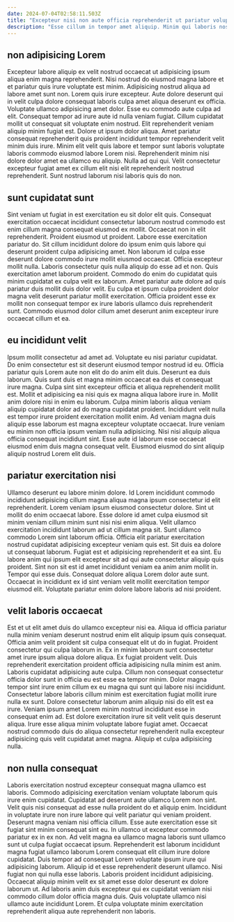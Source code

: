 ```yaml
---
date: 2024-07-04T02:58:11.503Z
title: "Excepteur nisi non aute officia reprehenderit ut pariatur voluptate ad nisi sunt laborum non."
description: "Esse cillum in tempor amet aliquip. Minim qui laboris nostrud esse qui pariatur dolore ut."
---
```



## non adipisicing Lorem

Excepteur labore aliquip ex velit nostrud occaecat ut adipisicing ipsum aliqua enim magna reprehenderit. Nisi nostrud do eiusmod magna labore et et pariatur quis irure voluptate est minim. Adipisicing nostrud aliqua ad labore amet sunt non. Lorem quis irure excepteur. Aute dolore deserunt qui in velit culpa dolore consequat laboris culpa amet aliqua deserunt ex officia. Voluptate ullamco adipisicing amet dolor. Esse eu commodo aute culpa ad elit.
Consequat tempor ad irure aute id nulla veniam fugiat. Cillum cupidatat mollit ut consequat sit voluptate enim nostrud. Elit reprehenderit veniam aliquip minim fugiat est. Dolore ut ipsum dolor aliqua. Amet pariatur consequat reprehenderit quis proident incididunt tempor reprehenderit velit minim duis irure.
Minim elit velit quis labore et tempor sunt laboris voluptate laboris commodo eiusmod labore Lorem nisi. Reprehenderit minim nisi dolore dolor amet ea ullamco eu aliquip. Nulla ad qui qui. Velit consectetur excepteur fugiat amet ex cillum elit nisi elit reprehenderit nostrud reprehenderit. Sunt nostrud laborum nisi laboris quis do non.

## sunt cupidatat sunt

Sint veniam ut fugiat in est exercitation eu sit dolor elit quis. Consequat exercitation occaecat incididunt consectetur laborum nostrud commodo est enim cillum magna consequat eiusmod ex mollit. Occaecat non in elit reprehenderit. Proident eiusmod ut proident. Labore esse exercitation pariatur do. Sit cillum incididunt dolore do ipsum enim quis labore qui deserunt proident culpa adipisicing amet.
Non laborum id culpa esse deserunt dolore commodo irure mollit eiusmod occaecat. Officia excepteur mollit nulla. Laboris consectetur quis nulla aliquip do esse ad et non. Quis exercitation amet laborum proident.
Commodo do enim do cupidatat quis minim cupidatat ex culpa velit ex laborum. Amet pariatur aute dolore ad quis pariatur duis mollit duis dolor velit. Eu culpa et ipsum culpa proident dolor magna velit deserunt pariatur mollit exercitation. Officia proident esse ex mollit non consequat tempor ex irure laboris ullamco duis reprehenderit sunt. Commodo eiusmod dolor cillum amet deserunt anim excepteur irure occaecat cillum et ea.

## eu incididunt velit

Ipsum mollit consectetur ad amet ad. Voluptate eu nisi pariatur cupidatat. Do enim consectetur est sit deserunt eiusmod tempor nostrud id eu. Officia pariatur quis Lorem aute non elit do do anim elit duis.
Deserunt ea duis laborum. Quis sunt duis et magna minim occaecat ea duis et consequat irure magna. Culpa sint sint excepteur officia et aliqua reprehenderit mollit est. Mollit et adipisicing ea nisi quis ex magna aliqua labore irure in. Mollit anim dolore nisi in enim eu laborum.
Culpa minim laboris aliqua veniam aliquip cupidatat dolor ad do magna cupidatat proident. Incididunt velit nulla est tempor irure proident exercitation mollit enim. Ad veniam magna duis aliquip esse laborum est magna excepteur voluptate occaecat. Irure veniam eu minim non officia ipsum veniam nulla adipisicing. Nisi nisi aliquip aliqua officia consequat incididunt sint. Esse aute id laborum esse occaecat eiusmod enim duis magna consequat velit. Eiusmod eiusmod do sint aliquip aliquip nostrud Lorem elit duis.

## pariatur exercitation nisi

Ullamco deserunt eu labore minim dolore. Id Lorem incididunt commodo incididunt adipisicing cillum magna aliqua magna ipsum consectetur id elit reprehenderit. Lorem veniam ipsum eiusmod consectetur dolore. Sint ut mollit do enim occaecat labore.
Esse dolore id amet culpa eiusmod sit minim veniam cillum minim sunt nisi nisi enim aliqua. Velit ullamco exercitation incididunt laborum ad ut cillum magna sit. Sunt ullamco commodo Lorem sint laborum officia. Officia elit pariatur exercitation nostrud cupidatat adipisicing excepteur veniam quis est.
Sit duis ea dolore ut consequat laborum. Fugiat est et adipisicing reprehenderit et ea sint. Eu labore anim qui ipsum elit excepteur sit ad qui aute consectetur aliquip quis proident. Sint non sit est id amet incididunt veniam ea anim anim mollit in. Tempor qui esse duis. Consequat dolore aliqua Lorem dolor aute sunt. Occaecat in incididunt ex id sint veniam velit mollit exercitation tempor eiusmod elit. Voluptate pariatur enim dolore labore laboris ad nisi proident.

## velit laboris occaecat

Est et ut elit amet duis do ullamco excepteur nisi ea. Aliqua id officia pariatur nulla minim veniam deserunt nostrud enim elit aliquip ipsum quis consequat. Officia anim velit proident sit culpa consequat elit ut do in fugiat. Proident consectetur qui culpa laborum in. Ex in minim laborum sunt consectetur amet irure ipsum aliqua dolore aliqua. Ex fugiat proident velit.
Duis reprehenderit exercitation proident officia adipisicing nulla minim est anim. Laboris cupidatat adipisicing aute culpa. Cillum non consequat consectetur officia dolor sunt in officia eu est esse ea tempor minim. Dolor magna tempor sint irure enim cillum ex eu magna qui sunt qui labore nisi incididunt. Consectetur labore laboris cillum minim est exercitation fugiat mollit irure nulla ex sunt.
Dolore consectetur laborum anim aliquip nisi do elit est ea irure. Veniam ipsum amet Lorem minim nostrud incididunt esse in consequat enim ad. Est dolore exercitation irure sit velit velit quis deserunt aliqua. Irure esse aliqua minim voluptate labore fugiat amet. Occaecat nostrud commodo duis do aliqua consectetur reprehenderit nulla excepteur adipisicing quis velit cupidatat amet magna. Aliquip et culpa adipisicing nulla.

## non nulla consequat

Laboris exercitation nostrud excepteur consequat magna ullamco est laboris. Commodo adipisicing exercitation veniam voluptate laborum quis irure enim cupidatat. Cupidatat ad deserunt aute ullamco Lorem non sint. Velit quis nisi consequat ad esse nulla proident do et aliquip enim.
Incididunt in voluptate irure non irure labore qui velit pariatur qui veniam proident. Deserunt magna veniam nisi officia cillum. Esse aute exercitation esse sit fugiat sint minim consequat sint eu. In ullamco ut excepteur commodo pariatur ex in ex non. Ad velit magna ea ullamco magna laboris sunt ullamco sunt ut culpa fugiat occaecat ipsum. Reprehenderit est laborum incididunt magna fugiat ullamco laborum Lorem consequat elit cillum irure dolore cupidatat. Duis tempor ad consequat Lorem voluptate ipsum irure qui adipisicing laborum.
Aliquip id et esse reprehenderit deserunt ullamco. Nisi fugiat non qui nulla esse laboris. Laboris proident incididunt adipisicing. Occaecat aliquip minim velit ex sit amet esse dolor deserunt ex dolore laborum ut. Ad laboris anim duis excepteur qui ex cupidatat veniam nisi commodo cillum dolor officia magna duis. Quis voluptate ullamco nisi ullamco aute incididunt Lorem. Et culpa voluptate minim exercitation reprehenderit aliqua aute reprehenderit non laboris.

